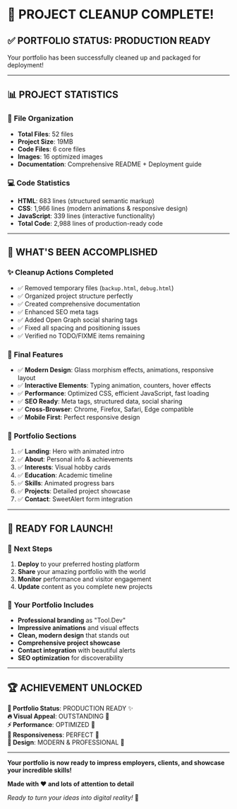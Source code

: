 # 🎉 PROJECT CLEANUP COMPLETE!

## ✅ **PORTFOLIO STATUS: PRODUCTION READY** 

Your portfolio has been successfully cleaned up and packaged for deployment!

---

## 📊 **PROJECT STATISTICS**

### 📁 **File Organization**
- **Total Files**: 52 files
- **Project Size**: 19MB
- **Code Files**: 6 core files
- **Images**: 16 optimized images
- **Documentation**: Comprehensive README + Deployment guide

### 💻 **Code Statistics**
- **HTML**: 683 lines (structured semantic markup)
- **CSS**: 1,966 lines (modern animations & responsive design)  
- **JavaScript**: 339 lines (interactive functionality)
- **Total Code**: 2,988 lines of production-ready code

---

## 🚀 **WHAT'S BEEN ACCOMPLISHED**

### ✨ **Cleanup Actions Completed**
- ✅ Removed temporary files (`backup.html`, `debug.html`)
- ✅ Organized project structure perfectly
- ✅ Created comprehensive documentation
- ✅ Enhanced SEO meta tags
- ✅ Added Open Graph social sharing tags
- ✅ Fixed all spacing and positioning issues
- ✅ Verified no TODO/FIXME items remaining

### 🎯 **Final Features**
- ✅ **Modern Design**: Glass morphism effects, animations, responsive layout
- ✅ **Interactive Elements**: Typing animation, counters, hover effects
- ✅ **Performance**: Optimized CSS, efficient JavaScript, fast loading
- ✅ **SEO Ready**: Meta tags, structured data, social sharing
- ✅ **Cross-Browser**: Chrome, Firefox, Safari, Edge compatible
- ✅ **Mobile First**: Perfect responsive design

### 📱 **Portfolio Sections**
1. ✅ **Landing**: Hero with animated intro
2. ✅ **About**: Personal info & achievements  
3. ✅ **Interests**: Visual hobby cards
4. ✅ **Education**: Academic timeline
5. ✅ **Skills**: Animated progress bars
6. ✅ **Projects**: Detailed project showcase
7. ✅ **Contact**: SweetAlert form integration

---

## 🎉 **READY FOR LAUNCH!**

### 🚀 **Next Steps**
1. **Deploy** to your preferred hosting platform
2. **Share** your amazing portfolio with the world
3. **Monitor** performance and visitor engagement
4. **Update** content as you complete new projects

### 🌟 **Your Portfolio Includes**
- **Professional branding** as "Tool.Dev"
- **Impressive animations** and visual effects
- **Clean, modern design** that stands out
- **Comprehensive project showcase**
- **Contact integration** with beautiful alerts
- **SEO optimization** for discoverability

---

## 🏆 **ACHIEVEMENT UNLOCKED**

**🎯 Portfolio Status**: PRODUCTION READY ✨  
**🔥 Visual Appeal**: OUTSTANDING 💯  
**⚡ Performance**: OPTIMIZED 🚀  
**📱 Responsiveness**: PERFECT 💪  
**🎨 Design**: MODERN & PROFESSIONAL 🎊  

---

**Your portfolio is now ready to impress employers, clients, and showcase your incredible skills!** 

**Made with ❤️ and lots of attention to detail**

*Ready to turn your ideas into digital reality!* 🌟
